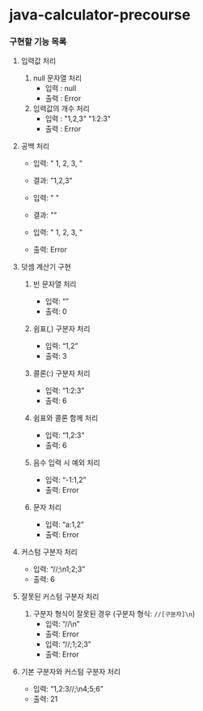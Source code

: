 # java-calculator-precourse

### 구현할 기능 목록

1. 입력값 처리
   1. null 문자열 처리
      - 입력 : null
      - 출력 : Error
   2. 입력값의 개수 처리
      - 입력 : "1,2,3" "1:2:3"
      - 출력 : Error

1. 공백 처리
    - 입력: "  1, 2, 3,  "
    - 결과: "1,2,3"

    - 입력: "     "
    - 결과: ""

    - 입력: "  1, 2, 3,   "
    - 출력: Error

1. 덧셈 계산기 구현
   1. 빈 문자열 처리
       - 입력: “”
       - 출력: 0

   1. 쉼표(,) 구분자 처리
       - 입력: “1,2”
       - 출력: 3

   1. 콜론(:) 구분자 처리
       - 입력: “1:2:3”
       - 출력: 6

   1. 쉼표와 콜론 함께 처리
       - 입력: “1,2:3”
       - 출력: 6

   1. 음수 입력 시 예외 처리
      - 입력: “-1:1,2”
      - 출력: Error

   1. 문자 처리
      - 입력: “a:1,2”
      - 출력: Error

1. 커스텀 구분자 처리
    - 입력: “//;\n1;2;3”
    - 출력: 6

1. 잘못된 커스텀 구분자 처리
    1. 구분자 형식이 잘못된 경우 (구분자 형식: `//[구분자]\n`)
        - 입력: “//\n”
        - 출력: Error
        - 입력: “//;1;2;3”
        - 출력: Error

1. 기본 구분자와 커스텀 구분자 처리
    - 입력: “1,2:3//;\n4;5;6”
    - 출력: 21